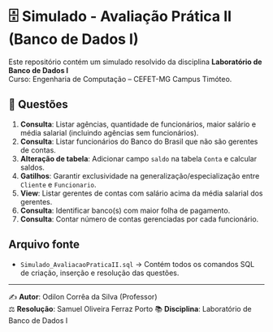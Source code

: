 # 🗄️ Simulado - Avaliação Prática II (Banco de Dados I)

Este repositório contém um simulado resolvido da disciplina **Laboratório de Banco de Dados I**  
Curso: Engenharia de Computação – CEFET-MG Campus Timóteo.

## 📜 Questões
1. **Consulta**: Listar agências, quantidade de funcionários, maior salário e média salarial (incluindo agências sem funcionários).
2. **Consulta**: Listar funcionários do Banco do Brasil que não são gerentes de contas.
3. **Alteração de tabela**: Adicionar campo `saldo` na tabela `Conta` e calcular saldos.
4. **Gatilhos**: Garantir exclusividade na generalização/especialização entre `Cliente` e `Funcionario`.
5. **View**: Listar gerentes de contas com salário acima da média salarial dos gerentes.
6. **Consulta**: Identificar banco(s) com maior folha de pagamento.
7. **Consulta**: Contar número de contas gerenciadas por cada funcionário.

## Arquivo fonte
- `Simulado_AvaliacaoPraticaII.sql` → Contém todos os comandos SQL de criação, inserção e resolução das questões.

---
✍️ **Autor**: Odilon Corrêa da Silva (Professor)  
⚖️ **Resolução**: Samuel Oliveira Ferraz Porto
📚 **Disciplina**: Laboratório de Banco de Dados I
